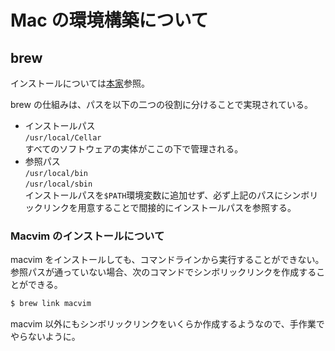 # Mac の環境構築について

## brew

インストールについては[本家](https://brew.sh/index_ja)参照。

brew の仕組みは、パスを以下の二つの役割に分けることで実現されている。

- インストールパス  
  `/usr/local/Cellar`  
  すべてのソフトウェアの実体がここの下で管理される。
- 参照パス  
  `/usr/local/bin`  
  `/usr/local/sbin`  
  インストールパスを`$PATH`環境変数に追加せず、必ず上記のパスにシンボリックリンクを用意することで間接的にインストールパスを参照する。

### Macvim のインストールについて

macvim をインストールしても、コマンドラインから実行することができない。  
参照パスが通っていない場合、次のコマンドでシンボリックリンクを作成することができる。

```bash
$ brew link macvim
```

macvim 以外にもシンボリックリンクをいくらか作成するようなので、手作業でやらないように。
